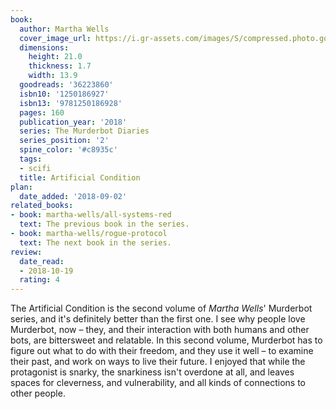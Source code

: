 ```yaml
---
book:
  author: Martha Wells
  cover_image_url: https://i.gr-assets.com/images/S/compressed.photo.goodreads.com/books/1505590203l/36223860._SY475_.jpg
  dimensions:
    height: 21.0
    thickness: 1.7
    width: 13.9
  goodreads: '36223860'
  isbn10: '1250186927'
  isbn13: '9781250186928'
  pages: 160
  publication_year: '2018'
  series: The Murderbot Diaries
  series_position: '2'
  spine_color: '#c8935c'
  tags:
  - scifi
  title: Artificial Condition
plan:
  date_added: '2018-09-02'
related_books:
- book: martha-wells/all-systems-red
  text: The previous book in the series.
- book: martha-wells/rogue-protocol
  text: The next book in the series.
review:
  date_read:
  - 2018-10-19
  rating: 4
---
```


The Artificial Condition is the second volume of *Martha Wells*' Murderbot series, and it's definitely better than the
first one. I see why people love Murderbot, now – they, and their interaction with both humans and other bots, are
bittersweet and relatable. In this second volume, Murderbot has to figure out what to do with their freedom, and they
use it well – to examine their past, and work on ways to live their future. I enjoyed that while the protagonist is
snarky, the snarkiness isn't overdone at all, and leaves spaces for cleverness, and vulnerability, and all kinds of
connections to other people.
